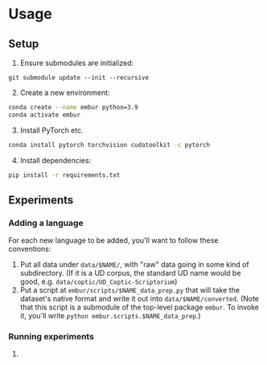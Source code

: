 # Usage

## Setup
1. Ensure submodules are initialized:

```
git submodule update --init --recursive
```

2. Create a new environment:

```bash
conda create --name embur python=3.9
conda activate embur
```

3. Install PyTorch etc. 
```bash
conda install pytorch torchvision cudatoolkit -c pytorch
```

4. Install dependencies:

```bash
pip install -r requirements.txt
```

## Experiments

### Adding a language
For each new language to be added, you'll want to follow these conventions:

1. Put all data under `data/$NAME/`, with "raw" data going in some kind of subdirectory. 
   (If it is a UD corpus, the standard UD name would be good, e.g. `data/coptic/UD_Coptic-Scriptorium`)
2. Put a script at `embur/scripts/$NAME_data_prep.py` that will take the dataset's native format and 
   write it out into `data/$NAME/converted`. 
   (Note that this script is a submodule of the top-level package `embur`.
   To invoke it, you'll write `python embur.scripts.$NAME_data_prep`.)

### Running experiments

1. 
